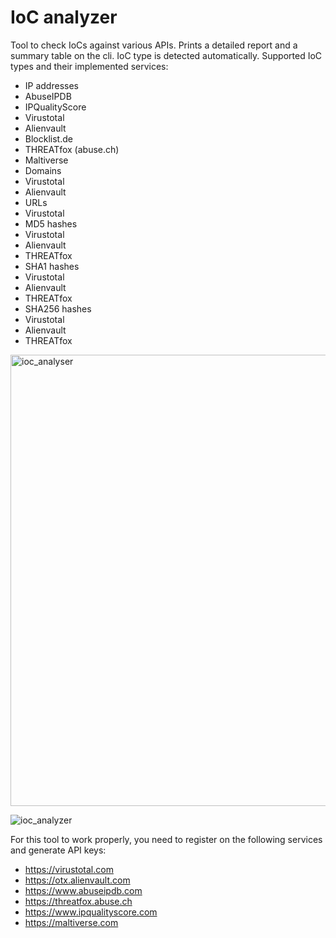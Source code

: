 # IoC analyzer

Tool to check IoCs against various APIs. Prints a detailed report and a summary table on the cli.
IoC type is detected automatically.
Supported IoC types and their implemented services:
- IP addresses
 - AbuseIPDB
 - IPQualityScore
 - Virustotal
 - Alienvault
 - Blocklist.de
 - THREATfox (abuse.ch)
 - Maltiverse
- Domains
 - Virustotal
 - Alienvault
- URLs
 - Virustotal
- MD5 hashes
 - Virustotal
 - Alienvault
 - THREATfox
- SHA1 hashes
 - Virustotal
 - Alienvault
 - THREATfox
- SHA256 hashes
 - Virustotal
 - Alienvault
 - THREATfox

<img width="722" alt="ioc_analyser" src="https://user-images.githubusercontent.com/44299200/164659861-2c5ea5dd-0b45-4283-adfa-f8a8fdce699a.png">

![ioc_analyzer](https://user-images.githubusercontent.com/44299200/164914795-9a7a879e-c38c-4526-9d69-3cae6106ec73.png)



For this tool to work properly, you need to register on the following services and generate API keys:
- https://virustotal.com
- https://otx.alienvault.com
- https://www.abuseipdb.com
- https://threatfox.abuse.ch
- https://www.ipqualityscore.com
- https://maltiverse.com


